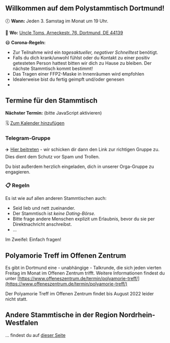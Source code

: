 ## Willkommen auf dem Polystammtisch Dortmund!
 
🕖 **Wann:** Jeden 3. Samstag im Monat um 19 Uhr.

📌 **Wo:** [Uncle Toms, Arneckestr. 76, Dortmund, DE 44139](https://www.openstreetmap.org/node/6538598313)

😷 **Corona-Regeln:**
* Zur Teilnahme wird ein _tagesaktueller, negativer Schnelltest_ benötigt.
* Falls du dich krank/unwohl fühlst oder du Kontakt zu einer positiv getesteten Person hattest bitten wir dich zu Hause zu bleiben. Der nächste Stammtisch kommt bestimmt!
* Das Tragen einer FFP2-Maske in Innenräumen wird empfohlen
* Idealerweise bist du fertig geimpft und/oder genesen
* 
## Termine für den Stammtisch

**Nächster Termin:** <span id='next'>(bitte JavaScript aktivieren)</span>

🗓️ [Zum Kalender hinzufügen](/Polystammtisch_Dortmund.ics)

### Telegram-Gruppe
✈️ [Hier beitreten](https://t.me/joinchat/RxKAXl18puxmOWUy) - wir schicken dir dann den Link zur richtigen Gruppe zu. Dies dient dem Schutz vor Spam und Trollen.

Du bist außerdem herzlich eingeladen, dich in unserer Orga-Gruppe zu engagieren.

### 📋 Regeln
Es ist wie auf allen anderen Stammtischen auch: 
* Seid lieb und nett zueinander. 
* Der Stammtisch ist _keine Dating-Börse._
* Bitte frage andere Menschen explizit um Erlaubnis, bevor du sie per Direktnachricht anschreibst.
* ...

Im Zweifel: Einfach fragen!


## Polyamorie Treff im Offenen Zentrum
Es gibt in Dortmund eine - unabhängige - Talkrunde, die sich jeden vierten Freitag im Monat im Offenen Zentrum trifft. Weitere Informationen findest du unter [https://www.offeneszentrum.de/termin/polyamorie-treff/](https://www.offeneszentrum.de/termin/polyamorie-treff/)

Der Polyamorie Treff im Offenen Zentrum findet bis August 2022 leider nicht statt.


## Andere Stammtische in der Region Nordrhein-Westfalen
... findest du auf [dieser Seite](/andere-stammtische)

<script src="/assets/scripts/termine.js"></script>
<script type="application/ld+json">
{
  "@context": "https://schema.org",
  "@type": "Event",
  "name": "Polystammtisch Dortmund",
  "startDate": "2020-05-16T19:00:00+02:00",
  "endDate": "2020-05-16T22:00+02:00",
  "eventStatus": "https://schema.org/EventScheduled",
  "eventAttendanceMode": "https://schema.org/OnlineEventAttendanceMode",
  "location": {
    "@type": "VirtualLocation",
    "url": "https://polystammtisch-dortmund.de/"
    },
  "image": [],
  "description": "Online-Stammtisch für nicht-monogame Beziehungsformen",
  "organizer": {
    "@type": "Organization",
    "name": "Polystammtisch Dortmund",
    "url": "https://polystammtisch-dortmund.de/"
  }
}
 </script>

